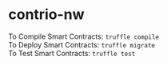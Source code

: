 # contrio-nw

To Compile Smart Contracts: `truffle compile`\
To Deploy Smart Contracts: `truffle migrate`\
To Test Smart Contracts: `truffle test`
